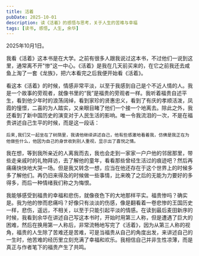 ```yaml
---
title: 活着
pubDate: 2025-10-01
description: 读《活着》的感悟与思考，关于人生的苦难与幸福
tags: [读书, 感悟, 人生, 余华]
---
```


2025年10月1日。

我看《活着》这本书是在大学。之前有很多人跟我说过这本书，不过他们一说到这里，通常离不开"惨"这一中心。《活着》是我在几天前买来的，在它之前我还去咸鱼上淘了一套《龙族》，把六本看完之后我便开始看《活着》。

看这本《活着》的时候，情感非常平淡，以至于我感到自己是个不近人情的人。我是一个故事的旁观者，就像书里的“我”是福贵的旁观者一样。我听着福贵自述平生，看到他少年时的浪荡阔绰，看到家珍的贤惠忠义，看到了有庆的孝顺活泼，凤霞的憧憬，二喜的为人踏实，又亲眼目睹了他们一个接一个地离去。除此之外，我还看到了新中国历史的演变对于人民生活的影响。唯一令我流泪的一次，不是在福贵讲述自己生平的时候，而是这一段话：

```
后来,我们又一起坐在了树荫里，我请他继续讲述自己，他有些感激地看着我，仿佛是我正在为他做些什么，他因为自己的身世收到别人重视，显示出了喜悦之情。
```

我在想，等到我所亲近的人离我而去，我也会走到一家家一户户他的邻居那里，带些走亲戚时的礼物拜访，去了解他的童年，看看那些曾经生活过的痕迹吧？然后再痛痛快快地大哭一场。但是我又转念一想，应当在他还存在于这个世界上的时候多多了解他们。再仍旧来得及的时候做一些事情，比来晚了之后的无能为力要好的多得多，而后一种情绪我们称之为悔恨。

我能够感受到福贵的幸福和悲伤，就像夜色下的大地那样平实。福贵惨吗？确实是。我为他的惨而悲痛吗？好像只有淡淡的伤感，像是翻看着一卷悲惨的王国历史一样，悲伤，遥远，不相关，以至于只能引起平淡的情感。在读到最后麦田新序的时候，我看到余华在讲述自己写这本书时，开始时用第三人称，但是遭遇了巨大的困难，然后在换用第一人称后，非常流畅地写完了《活着》，因为从第三人称的视角，福贵的人生除了苦难还是苦难，可是当福贵从自己的角度出发，来讲述自己的一生时，他苦难的经历里立刻充满了幸福和欢乐。我相信自己并非生性凉薄，而是真正与作者笔下的福贵产生了共鸣。